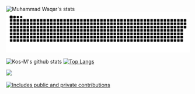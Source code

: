 ![Muhammad Waqar's stats](https://github-readme-stats.vercel.app/api?username=muhammadwaqarqsol&show_icons=true&theme=light)
<a href=#><img src="contribution.svg"></a>


<div float="right"> 
 
 


![Kos-M's github stats](https://github-readme-stats.vercel.app/api?username=muhammadwaqarqsol&show_icons=true&theme=gruvbox) 
[![Top Langs](https://github-readme-stats.vercel.app/api/top-langs/?username=muhammadwaqarqsol&layout=compact&theme=gruvbox)](https://github.com/anuraghazra/github-readme-stats)

 </div>
 
 ![](https://komarev.com/ghpvc/?username=muhammadwaqarqsol&color=lightgrey)

 
 <p>
    <a href="https://vaunt.dev">
        <img src="https://api.vaunt.dev/v1/github/entities/{{github_username}}/contributions?format=svg&private=true" width="350" title="Includes public and private contributions" />
    </a>
</p>
